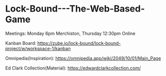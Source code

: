 # Lock-Bound---The-Web-Based-Game

Meetings:
Monday 6pm Merchiston,
Thursday 12:30pm Online

Kanban Board:
https://zube.io/lock-bound/lock-bound-project/w/workspace-1/kanban

Omnipedia(Inspiration):
https://omnipedia.app/wiki/2049/10/01/Main_Page

Ed Clark Collection(Material):
https://edwardclarkcollection.com/
